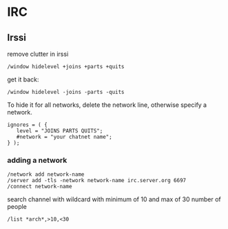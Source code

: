 # IRC

## Irssi

remove clutter in irssi

```
/window hidelevel +joins +parts +quits
```

get it back:
```
/window hidelevel -joins -parts -quits
```

To hide it for all networks, delete the network line, otherwise specify a
network.

```
ignores = ( {
   level = "JOINS PARTS QUITS";
   #network = "your chatnet name";
} );
```

### adding a network

```
/network add network-name
/server add -tls -network network-name irc.server.org 6697
/connect network-name
```

search channel with wildcard with minimum of 10 and max of 30 number of people

```
/list *arch*,>10,<30
```


